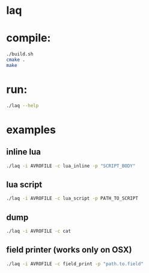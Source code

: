laq
===

# compile:

```bash
./build.sh
cmake .
make
```

# run:

```bash
./laq --help
```

# examples
## inline lua

```bash
./laq -i AVROFILE -c lua_inline -p "SCRIPT_BODY"
```

## lua script

```bash
./laq -i AVROFILE -c lua_script -p PATH_TO_SCRIPT
```

## dump

```bash
./laq -i AVROFILE -c cat
```

## field printer (works only on OSX)

```bash
./laq -i AVROFILE -c field_print -p "path.to.field"
```
